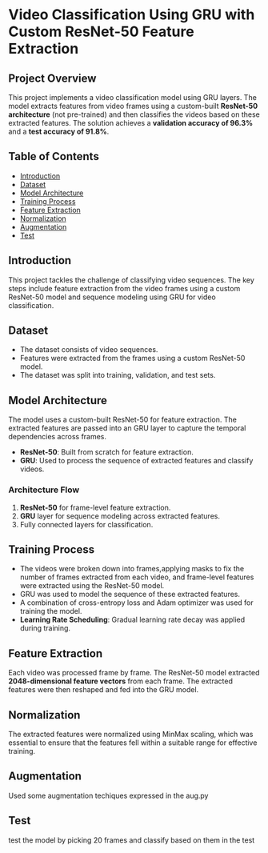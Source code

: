 # Video Classification Using GRU with Custom ResNet-50 Feature Extraction

## Project Overview

This project implements a video classification model using GRU layers. The model extracts features from video frames using a custom-built **ResNet-50 architecture** (not pre-trained) and then classifies the videos based on these extracted features. The solution achieves a **validation accuracy of 96.3%** and a **test accuracy of 91.8%**.

## Table of Contents
- [Introduction](#introduction)
- [Dataset](#dataset)
- [Model Architecture](#model-architecture)
- [Training Process](#training-process)
- [Feature Extraction](#feature-extraction)
- [Normalization](#normalization)
- [Augmentation](#augmentation)
- [Test](#test)


## Introduction

This project tackles the challenge of classifying video sequences. The key steps include feature extraction from the video frames using a custom ResNet-50 model and sequence modeling using GRU for video classification.

## Dataset

- The dataset consists of video sequences.
- Features were extracted from the frames using a custom ResNet-50 model.
- The dataset was split into training, validation, and test sets.
  
## Model Architecture

The model uses a custom-built ResNet-50 for feature extraction. The extracted features are passed into an GRU layer to capture the temporal dependencies across frames.

- **ResNet-50**: Built from scratch for feature extraction.
- **GRU**: Used to process the sequence of extracted features and classify videos.

### Architecture Flow
1. **ResNet-50** for frame-level feature extraction.
2. **GRU** layer for sequence modeling across extracted features.
3. Fully connected layers for classification.

## Training Process

- The videos were broken down into frames,applying masks to fix the number of frames extracted from each video, and frame-level features were extracted using the ResNet-50 model.
- GRU was used to model the sequence of these extracted features.
- A combination of cross-entropy loss and Adam optimizer was used for training the model.
- **Learning Rate Scheduling**: Gradual learning rate decay was applied during training.
  
## Feature Extraction

Each video was processed frame by frame. The ResNet-50 model extracted **2048-dimensional feature vectors** from each frame. The extracted features were then reshaped and fed into the GRU model.

## Normalization

The extracted features were normalized using MinMax scaling, which was essential to ensure that the features fell within a suitable range for effective training.

## Augmentation
Used some augmentation techiques expressed in the aug.py

## Test
test the model by picking 20 frames and classify based on them in the test
